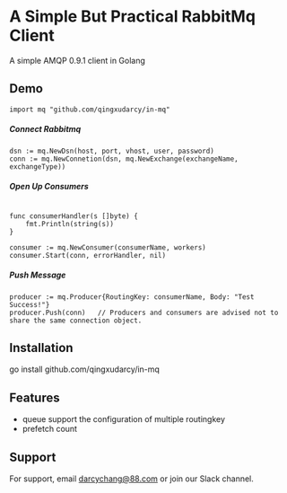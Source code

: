 
# A Simple But Practical RabbitMq Client

A simple AMQP 0.9.1 client in Golang


## Demo

```golang
import mq "github.com/qingxudarcy/in-mq"
```

##### Connect Rabbitmq
```golang
dsn := mq.NewDsn(host, port, vhost, user, password)
conn := mq.NewConnetion(dsn, mq.NewExchange(exchangeName, exchangeType))
```

##### Open Up Consumers
```golang

func consumerHandler(s []byte) {
	fmt.Println(string(s))
}

consumer := mq.NewConsumer(consumerName, workers)
consumer.Start(conn, errorHandler, nil)
```

##### Push Message
```golang
producer := mq.Producer{RoutingKey: consumerName, Body: "Test Success!"}
producer.Push(conn)   // Producers and consumers are advised not to share the same connection object.
```
## Installation

go install github.com/qingxudarcy/in-mq

## Features

- queue support the configuration of multiple routingkey
- prefetch count


## Support

For support, email darcychang@88.com or join our Slack channel.
